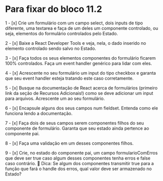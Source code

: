 # Para fixar do bloco 11.2

1 - [x] Crie um formulário com um campo select, dois inputs de tipo diferente, uma textarea e faça de um deles um componente controlado, ou seja, elementos do formulário controlados pelo Estado.

2 - [x] Baixe a React Developer Tools e veja, nela, o dado inserido no elemento controlado sendo salvo no Estado.

3 - [x] Faça todos os seus elementos componentes do formulário ficarem 100% controlados. Faça um event handler genérico para lidar com eles.

4 - [x] Acrescente no seu formulário um input do tipo checkbox e garanta que seu event handler esteja tratando este caso corretamente.

5 - [x] Busque na documentação de React acerca de formulários (primeiro link da seção de Recursos Adicionais!) como se deve adicionar um input para arquivos. Acrescente um ao seu formulário.

6 - [x] Encapsule alguns dos seus campos num fieldset. Entenda como ele funciona lendo a documentação.

7 - [x] Faça dois de seus campos serem componentes filhos do seu componente de formulário. Garanta que seu estado ainda pertence ao componente pai.

8 - [x] Faça uma validação em um desses componentes filhos.

9 - [x] Crie, no estado do componente pai, um campo formularioComErros que deve ser true caso algum desses componentes tenha erros e false caso contrário.
  🦜 Dica: Se algum dos componentes transmitir true para a função que fará o handle dos erros, qual valor deve ser armazenado no Estado?
